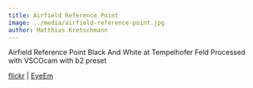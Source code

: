 ```yaml
---
title: Airfield Reference Point
image: ../media/airfield-reference-point.jpg
author: Matthias Kretschmann
---
```


Airfield Reference Point Black And White at Tempelhofer Feld
Processed with VSCOcam with b2 preset

[flickr](https://www.flickr.com/photos/krema/14367263074/) | [EyeEm](http://www.eyeem.com/p/39054775)
